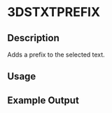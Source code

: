 # 3DSTXTPREFIX

## Description

Adds a prefix to the selected text.

## Usage

## Example Output
```
```
